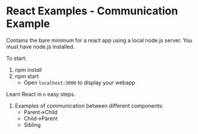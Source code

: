 # React Examples - Communication Example

Contains the bare minimum for a react app using a local node.js server. You must have node.js installed.

To start:
1. npm install
2. npm start
    * Open `localhost:3000` to display your webapp

Learn React in `n` easy steps.
1. Examples of communication between different components:
    * Parent->Child
    * Child->Parent
    * Sibling
